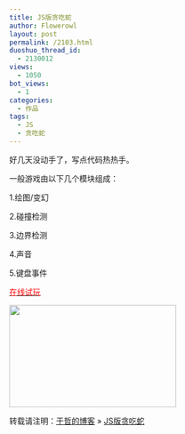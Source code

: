 ```yaml
---
title: JS版贪吃蛇
author: Flowerowl
layout: post
permalink: /2103.html
duoshuo_thread_id:
  - 2130012
views:
  - 1050
bot_views:
  - 1
categories:
  - 作品
tags:
  - JS
  - 贪吃蛇
---
```

好几天没动手了，写点代码热热手。

一般游戏由以下几个模块组成：

1.绘图/变幻

2.碰撞检测

3.边界检测

4.声音

5.键盘事件

<span style="color: #ff0000;"><a href="http://lazynight.me/z/snake/index.html" target="_blank"><span style="color: #ff0000;">在线试玩</span></a></span>

<img class="alignnone size-medium wp-image-2106" title="snake" src="http://lazynight.me/wp-content/uploads/2012/05/snake-300x184.gif" alt="" width="300" height="184" />

转载请注明：[于哲的博客][1] &raquo; [JS版贪吃蛇][2]

 [1]: http://localhost/wordpress
 [2]: http://localhost/wordpress/2103.html
